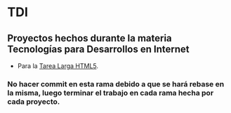 # TDI

## Proyectos hechos durante la materia Tecnologías para Desarrollos en Internet

* Para la [Tarea Larga HTML5](TareaL-HTML5/).

### No hacer commit en esta rama debido a que se hará rebase en la misma, luego  terminar el trabajo en cada rama hecha por cada proyecto.